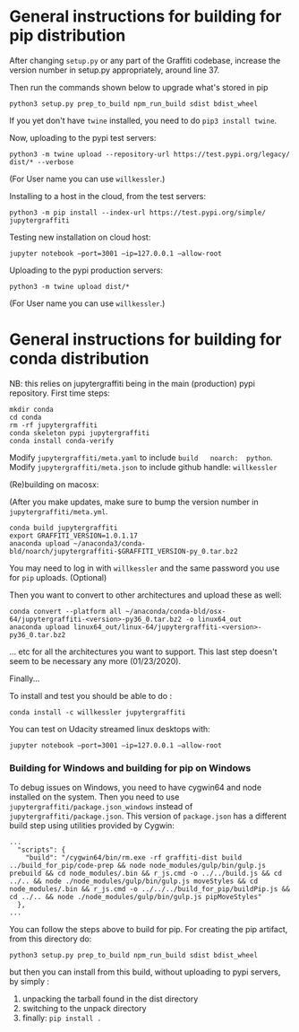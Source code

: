 # General instructions for building for pip distribution

After changing `setup.py` or any part of the Graffiti codebase, increase the version number in setup.py appropriately, around line 37.

Then run the commands shown below to upgrade what's stored in pip

``` shell
python3 setup.py prep_to_build npm_run_build sdist bdist_wheel
```

If you yet don't have `twine` installed, you need to do `pip3 install twine`.

Now, uploading to the pypi test servers:

``` shell
python3 -m twine upload --repository-url https://test.pypi.org/legacy/ dist/* --verbose
```

(For User name you can use `willkessler`.)

Installing to a host in the cloud, from the test servers:
``` shell
python3 -m pip install --index-url https://test.pypi.org/simple/ jupytergraffiti
```

Testing new installation on cloud host:

``` shell
jupyter notebook —port=3001 —ip=127.0.0.1 —allow-root
```

Uploading to the pypi production servers:

``` shell
python3 -m twine upload dist/*
```

(For User name you can use `willkessler`.)

# General instructions for building for conda distribution


NB: this relies on jupytergraffiti being in the main (production) pypi repository.
First time steps:

```
mkdir conda
cd conda
rm -rf jupytergraffiti
conda skeleton pypi jupytergraffiti
conda install conda-verify
```

Modify `jupytergraffiti/meta.yaml` to include `build   noarch:  python`.
Modify `jupytergraffiti/meta.json` to include github handle: `willkessler`


(Re)building on macosx:

(After you make updates, make sure to bump the version number in `jupytergraffiti/meta.yml`.

```
conda build jupytergraffiti
export GRAFFITI_VERSION=1.0.1.17
anaconda upload ~/anaconda3/conda-bld/noarch/jupytergraffiti-$GRAFFITI_VERSION-py_0.tar.bz2
```

You may need to log in with `willkessler` and the same password you use for `pip` uploads.
(Optional)

Then you want to convert to other architectures and upload these as well:

```
conda convert --platform all ~/anaconda/conda-bld/osx-64/jupytergraffiti-<version>-py36_0.tar.bz2 -o linux64_out
anaconda upload linux64_out/linux-64/jupytergraffiti-<version>-py36_0.tar.bz2
```
... etc for all the architectures you want to support. This last step doesn't seem to be necessary any more (01/23/2020).


Finally...

To install and test you should be able to do :

```
conda install -c willkessler jupytergraffiti
```

You can test on Udacity streamed linux desktops with:

```
jupyter notebook —port=3001 —ip=127.0.0.1 —allow-root
```

### Building for Windows and building for pip on Windows

To debug issues on Windows, you need to have cygwin64 and node installed on the system. Then you need to use `jupytergraffiti/package.json_windows` instead of `jupytergraffiti/package.json`. This version of `package.json` has a different build step using utilities provided by Cygwin:

```
...
  "scripts": {
    "build": "/cygwin64/bin/rm.exe -rf graffiti-dist build ../build_for_pip/code-prep && node node_modules/gulp/bin/gulp.js prebuild && cd node_modules/.bin && r_js.cmd -o ../../build.js && cd ../.. && node ./node_modules/gulp/bin/gulp.js moveStyles && cd node_modules/.bin && r_js.cmd -o ../../../build_for_pip/buildPip.js && cd ../.. && node ./node_modules/gulp/bin/gulp.js pipMoveStyles"
  },
...
```

You can follow the steps above to build for pip. For creating the pip artifact, from this directory do:

```
python3 setup.py prep_to_build npm_run_build sdist bdist_wheel
```

but then you can install from this build, without uploading to pypi servers, by simply :

1. unpacking the tarball found in the dist directory
1. switching to the unpack directory
1. finally: `pip install .`


